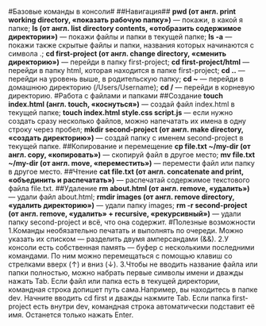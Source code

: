 #Базовые команды в консоли#
##Навигация##
**pwd (от англ. print working directory, «показать рабочую папку»)** — покажи, в какой я папке;
**ls (от англ. list directory contents, «отобразить содержимое директории»)** — покажи файлы и папки в текущей папке;
**ls -a** — покажи также скрытые файлы и папки, названия которых начинаются с символа .;
**cd first-project (от англ. change directory, «сменить директорию»)** — перейди в папку first-project;
**cd first-project/html** — перейди в папку html, которая находится в папке first-project;
**cd ..** — перейди на уровень выше, в родительскую папку;
**cd ~** — перейди в домашнюю директорию (/Users/Username);
**cd /** — перейди в корневую директорию.
#Работа с файлами и папками
##Создание
**touch index.html (англ. touch, «коснуться»)** — создай файл index.html в текущей папке;
**touch index.html style.css script.js** — если нужно создать сразу несколько файлов, можно напечатать их имена в одну строку через пробел;
**mkdir second-project (от англ. make directory, «создать директорию»)** — создай папку с именем second-project в текущей папке.
##Копирование и перемещение
**cp file.txt ~/my-dir (от англ. copy, «копировать»)** — скопируй файл в другое место;
**mv file.txt ~/my-dir (от англ. move, «переместить»)** — перемести файл или папку в другое место.
##Чтение
**cat file.txt (от англ. concatenate and print, «объединить и распечатать»)** — распечатай содержимое текстового файла file.txt.
##Удаление
**rm about.html (от англ. remove, «удалить»)** — удали файл about.html;
**rmdir images (от англ. remove directory, «удалить директорию»)** — удали папку images;
**rm -r second-project (от англ. remove, «удалить» + recursive, «рекурсивный»)** — удали папку second-project и всё, что она содержит.
#Полезные возможности
1.Команды необязательно печатать и выполнять по очереди. Можно указать их списком — разделить двумя амперсандами (&&).
2.У консоли есть собственная память — буфер с несколькими последними командами. По ним можно перемещаться с помощью клавиш со стрелками вверх (↑) и вниз (↓).
3.Чтобы не вводить название файла или папки полностью, можно набрать первые символы имени и дважды нажать Tab. Если файл или папка есть в текущей директории, командная строка допишет путь сама.Например, вы находитесь в папке dev. Начните вводить cd first и дважды нажмите Tab. Если папка first-project есть внутри dev, командная строка автоматически подставит её имя. Останется только нажать Enter.
